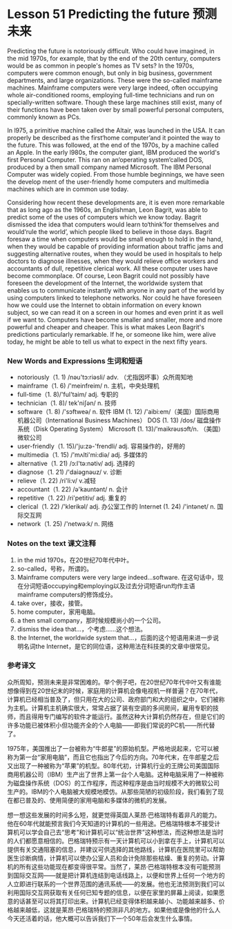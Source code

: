 # Lesson 51 Predicting the future 预测未来
Predicting the future is notoriously difficult. Who could have imagined, in the mid 1970s, for example, that by the end of the 20th century, computers would be as common in people's homes as TV sets? In the 1970s, computers were common enough, but only in big business, government departments, and large organizations. These were the so-called mainframe machines. Mainframe computers were very large indeed, often occupying whole air-conditioned rooms, employing full-time technicians and run on specially-written software. Though these large machines still exist, many of their functions have been taken over by small powerful personal computers, commonly known as PCs.

In l975, a primitive machine called the Altair, was launched in the USA. It can properly be described as the first‘home computer’and it pointed the way to the future. This was followed, at the end of the 1970s, by a machine called an Apple. In the early l980s, the computer giant, IBM produced the world's first Personal Computer. This ran on an‘operating system’called DOS, produced by a then small company named Microsoft. The IBM Personal Computer was widely copied. From those humble beginnings, we have seen the develop ment of the user-friendly home computers and multimedia machines which are in common use today.

Considering how recent these developments are, it is even more remarkable that as long ago as the 1960s, an Englishman, Leon Bagrit, was able to predict some of the uses of computers which we know today. Bagrit dismissed the idea that computers would learn to‘think’for themselves and would‘rule the world’, which people liked to believe in those days. Bagrit foresaw a time when computers would be small enough to hold in the hand, when they would be capable of providing information about traffic jams and suggesting alternative routes, when they would be used in hospitals to help doctors to diagnose illnesses, when they would relieve office workers and accountants of dull, repetitive clerical work. All these computer uses have become commonplace. Of course, Leon Bagrit could not possibly have foreseen the development of the Internet, the worldwide system that enables us to communicate instantly with anyone in any part of the world by using computers linked to telephone networks. Nor could he have foreseen how we could use the Internet to obtain information on every known subject, so we can read it on a screen in our homes and even print it as well if we want to. Computers have become smaller and smaller, more and more powerful and cheaper and cheaper. This is what makes Leon Bagrit's predictions particularly remarkable. If he, or someone like him, were alive today, he might be able to tell us what to expect in the next fifty years.

### New Words and Expressions 生词和短语

* notoriously（1. 1) /nəu'tɔ:riəsli/ adv. （尤指因坏事）众所周知地
* mainframe（1. 6) /'meinfreim/ n. 主机，中央处理机
* full-time（1. 8)/'ful'taim/ adj. 专职的
* technician（1. 8)/ tek'niʃən/ n. 技师
* software（1. 8) /'sɔftweə/ n. 软件
	IBM (1. 12) /'aibi:em/（美国）国际商用机器公司（International Business Machines）
	DOS (1. 13) /dos/ 磁盘操作系统（Disk Operating System）
	Microsoft (1. 13)/'maikrəusɔft/n. （美国）微软公司
* user-friendly（1. 15)/'ju:zə-'frendli/ adj. 容易操作的，好用的
* multimedia（1. 15) /'mʌlti'mi:diə/ adj. 多媒体的
* alternative（1. 21) /ɔ:l'tə:nətiv/ adj. 选择的
* diagnose（1. 21) /'daiəgnəuz/ v. 诊断
* relieve（1. 22) /ri'li:v/ v.减轻
* accountant（1. 22) /ə'kauntənt/ n. 会计
* repetitive（1. 22) /ri'petitiv/ adj. 重复的
* clerical（1. 22) /'klerikəl/ adj. 办公室工作的
	Internet (1. 24) /'intənet/ n. 国际交互网
* network（1. 25) /'netwə:k/ n. 网络

### Notes on the text 课文注释

1. in the mid 1970s，在20世纪70年代中叶。
2. so-called，号称，所谓的。
3. Mainframe computers were very large indeed…software. 在这句话中，现在分词短语occupying和employing以及过去分词短语run均作主语mainframe computers的修饰成分。
4. take over，接收，接管。
5. home computer，家用电脑。
6. a then small company，那时候规模尚小的一个公司。
7. dismiss the idea that…，个考虑……这个想法。
8. the Internet, the worldwide system that…，后面的这个短语用来进一步说明名词the Internet，是它的同位语，这种用法在科技类的文章中很常见。

### 参考译文

众所周知，预测未来是非常困难的。举个例子吧，在20世纪70年代中叶又有谁能想像得到在20世纪末的时候，家庭用的计算机会像电视机一样普遍？在70年代，计算机已经相当普及了，但只用在大的公司、政府部门和大的组织之中，它们被称为主机。计算机主机确实很大，常常占据了装有空调的多间房间，雇用专职的技师，而且得用专门编写的软件才能运行。虽然这种大计算机仍然存在，但是它们的许多功能已被体积小但功能齐全的个人电脑——即我们常说的PC机——所代替了。

1975年，美国推出了一台被称为“牛郎星”的原始机型。严格地说起来，它可以被称为第一台“家用电脑”，而且它也指出了今后的方向。70年代末，在牛郎星之后又出现了一种被称为“苹果”的机型。80年代初，计算机行业的王牌公司美国国际商用机器公司（IBM）生产出了世界上第一台个人电脑。这种电脑采用了一种被称为磁盘操作系统（DOS）的工作程序，而这种程序是由当时规模不大的微软公司生产的。IBM的个人电脑被大规模地模仿。从那些简陋的初级阶段，我们看到了现在都已普及的、使用简便的家用电脑和多媒体的微机的发展。

想一想这些发展的时间多么短，就更觉得英国人莱昂·巴格瑞特有着非凡的能力。他在60年代就能预言我们今天知道的计算机的一些用途。巴格瑞特根本不接受计算机可以学会自己去“思考”和计算机可以“统治世界”这种想法，而这种想法是当时的人们都愿意相信的。巴格瑞特预示有一天计算机可以小到拿在手上，计算机可以提供有关交通阻塞的信息，并建议可供选择的其他路线，计算机在医院里可以帮助医生诊断病情，计算机可以使办公室人员和会计免除那些枯燥、重复的劳动。计算机的所有这些功能现在都变得很平常。当然了，莱昂·巴格瑞特根本没有可能预测到国际交互网——就是把计算机连结到电话线路上，以便和世界上任何一个地方的人立即进行联系的一个世界范围的通讯系统——的发展。他也无法预测到我们可以利用国际交互网获取有关任何已知专题的信息，以便在家里的屏幕上阅读，如果愿意的话甚至可以将其打印出来。计算机已经变得体积越来越小、功能越来越多、价格越来越低，这就是莱昂·巴格瑞特的预测非凡的地方。如果他或是像他的什么人今天还活着的话，他大概可以告诉我们下一个50年后会发生什么事情。

